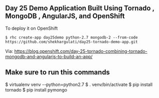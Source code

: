 ## Day 25 Demo Application Built Using Tornado , MongoDB , AngularJS, and OpenShift

To deploy it on OpenShift

```
$ rhc create-app day25demo python-2.7 mongodb-2 --from-code https://github.com/shekhargulati/day25-tornado-demo-app.git
```


Via: https://blog.openshift.com/day-25-tornado-combining-tornado-mongodb-and-angularjs-to-build-an-app/

## Make sure to run this commands

$ virtualenv venv --python=python2.7
$ . venv/bin/activate
$ pip install tornado
$ pip install pymongo
